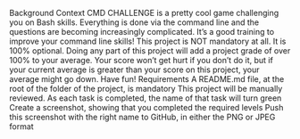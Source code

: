 Background Context
CMD CHALLENGE is a pretty cool game challenging you on Bash skills. Everything is done via the command line and the questions are becoming increasingly complicated. It’s a good training to improve your command line skills!
This project is NOT mandatory at all. It is 100% optional. Doing any part of this project will add a project grade of over 100% to your average. Your score won’t get hurt if you don’t do it, but if your current average is greater than your score on this project, your average might go down. Have fun!
Requirements
A README.md file, at the root of the folder of the project, is mandatory This project will be manually reviewed.
As each task is completed, the name of that task will turn green
Create a screenshot, showing that you completed the required levels
Push this screenshot with the right name to GitHub, in either the PNG or JPEG format